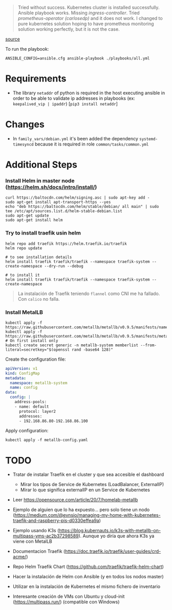 > Tried without success. Kubernetes cluster is installed successfully. Ansible playbook works. Missing *ingress-controller*. Tried *prometheus-operator (carlosedp)* and it does not work. I changed to pure kubernetes solution hoping to have prometheus monitoring solution working perfectly, but it is not the case.

[source](https://github.com/raspbernetes/k8s-cluster-installation/tree/master/ansible)

To run the playbook:

```
ANSIBLE_CONFIG=ansible.cfg ansible-playbook ./playbooks/all.yml
```

# Requirements

- The library `netaddr` of python is required in the host executing ansible in order to be able to validate ip addresses in playbooks (ex: `keepalived_vip | ipaddr`) [`pip3 install netaddr`]

# Changes

- In `family_vars/debian.yml` it's been added the dependency `systemd-timesyncd` because it is required in role `common/tasks/common.yml`

# Additional Steps

### Install Helm in master node (https://helm.sh/docs/intro/install/)

```
curl https://baltocdn.com/helm/signing.asc | sudo apt-key add -
sudo apt-get install apt-transport-https --yes
echo "deb https://baltocdn.com/helm/stable/debian/ all main" | sudo tee /etc/apt/sources.list.d/helm-stable-debian.list
sudo apt-get update
sudo apt-get install helm
```

### Try to install traefik usin helm

```
helm repo add traefik https://helm.traefik.io/traefik
helm repo update

# to see installation details
helm install traefik traefik/traefik --namespace traefik-system --create-namespace --dry-run --debug

# to install it
helm install traefik traefik/traefik --namespace traefik-system --create-namespace
```

> La instalación de Traefik teniendo `flannel` como CNI me ha fallado. Con `calico` no falla.

### Install MetalLB

```
kubectl apply -f https://raw.githubusercontent.com/metallb/metallb/v0.9.5/manifests/namespace.yaml
kubectl apply -f https://raw.githubusercontent.com/metallb/metallb/v0.9.5/manifests/metallb.yaml
# On first install only
kubectl create secret generic -n metallb-system memberlist --from-literal=secretkey="$(openssl rand -base64 128)"
```

Create the configuration file:

```yaml
apiVersion: v1
kind: ConfigMap
metadata:
  namespace: metallb-system
  name: config
data:
  config: |
    address-pools:
    - name: default
      protocol: layer2
      addresses:
      - 192.168.86.80-192.168.86.100
```

Apply configuration:

```
kubectl apply -f metallb-config.yaml
```

# TODO

- Tratar de instalar Traefik en el cluster y que sea accesible el dashboard
  - Mirar los tipos de Service de Kubernetes (LoadBalancer, ExternalIP)
  - Mirar lo que significa externalIP en un Service de Kubernetes

- Leer https://opensource.com/article/20/7/homelab-metallb
- Ejemplo de alguien que lo ha expuesto... pero solo tiene un nodo (https://medium.com/@evnsio/managing-my-home-with-kubernetes-traefik-and-raspberry-pis-d0330effea9a)
- Ejemplo usando K3s (https://blog.kubernauts.io/k3s-with-metallb-on-multipass-vms-ac2b37298589). Aunque yo diría que ahora K3s ya viene con MetalLB

- Documentacion Traefik (https://doc.traefik.io/traefik/user-guides/crd-acme/)
- Repo Helm Traefik Chart (https://github.com/traefik/traefik-helm-chart)

- Hacer la instalación de Helm con Ansible (y en todos los nodos master)
- Utilizar en la instalación de Kubernetes el mismo fichero de inventario
- Interesante creación de VMs con Ubuntu y cloud-init (https://multipass.run/) (compatible con Windows)